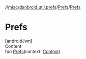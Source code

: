 //[misc](../../index.md)/[danbroid.util.prefs](../index.md)/[Prefs](index.md)/[Prefs](-prefs.md)



# Prefs  
[androidJvm]  
Content  
fun [Prefs](-prefs.md)(context: [Context](https://developer.android.com/reference/kotlin/android/content/Context.html))  



